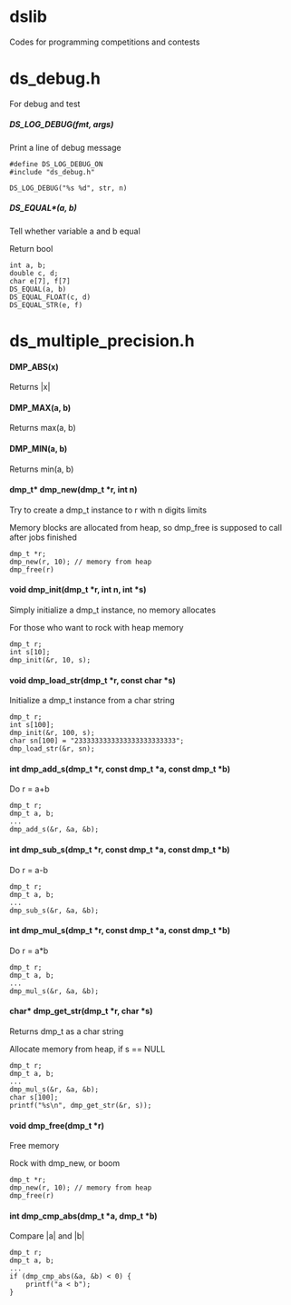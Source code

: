 dslib
=============
Codes for programming competitions and contests


ds_debug.h
=============

For debug and test

##### DS_LOG_DEBUG(fmt, args)

Print a line of debug message

    #define DS_LOG_DEBUG_ON
    #include "ds_debug.h"

    DS_LOG_DEBUG("%s %d", str, n)

##### DS_EQUAL*(a, b)

Tell whether variable a and b equal

Return bool

    int a, b;
    double c, d;
    char e[7], f[7]
    DS_EQUAL(a, b)
    DS_EQUAL_FLOAT(c, d)
    DS_EQUAL_STR(e, f)

ds_multiple_precision.h
=============

#### DMP_ABS(x)

Returns |x|

#### DMP_MAX(a, b)

Returns max(a, b)

#### DMP_MIN(a, b)

Returns min(a, b)

#### dmp_t* dmp_new(dmp_t *r, int n)

Try to create a dmp_t instance to r with n digits limits

Memory blocks are allocated from heap, so dmp_free is supposed to call after jobs finished

	dmp_t *r;
	dmp_new(r, 10); // memory from heap
	dmp_free(r)

#### void dmp_init(dmp_t *r, int n, int *s)

Simply initialize a dmp_t instance, no memory allocates

For those who want to rock with heap memory

	dmp_t r;
	int s[10];
	dmp_init(&r, 10, s);
	
#### void dmp_load_str(dmp_t *r, const char *s)

Initialize a dmp_t instance from a char string

	dmp_t r;
	int s[100];
	dmp_init(&r, 100, s);
	char sn[100] = "2333333333333333333333333";
	dmp_load_str(&r, sn);
	
#### int dmp_add_s(dmp_t *r, const dmp_t *a, const dmp_t *b)

Do r = a+b

	dmp_t r;
	dmp_t a, b;
	...
	dmp_add_s(&r, &a, &b);

#### int dmp_sub_s(dmp_t *r, const dmp_t *a, const dmp_t *b)

Do r = a-b
	
	dmp_t r;
	dmp_t a, b;
	...
	dmp_sub_s(&r, &a, &b);

#### int dmp_mul_s(dmp_t *r, const dmp_t *a, const dmp_t *b)

Do r = a*b
	
	dmp_t r;
	dmp_t a, b;
	...
	dmp_mul_s(&r, &a, &b);

#### char*   dmp_get_str(dmp_t *r, char *s)

Returns dmp_t as a char string

Allocate memory from heap, if s == NULL

	dmp_t r;
	dmp_t a, b;
	...
	dmp_mul_s(&r, &a, &b);
	char s[100];
	printf("%s\n", dmp_get_str(&r, s));

#### void    dmp_free(dmp_t *r)

Free memory

Rock with dmp_new, or boom

	dmp_t *r;
	dmp_new(r, 10); // memory from heap
	dmp_free(r)
	
#### int     dmp_cmp_abs(dmp_t *a, dmp_t *b)

Compare |a| and |b|

	dmp_t r;
	dmp_t a, b;
	...
	if (dmp_cmp_abs(&a, &b) < 0) {
		printf("a < b");
	}
